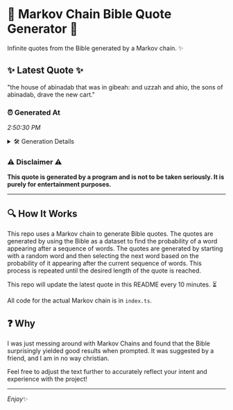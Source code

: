# 📖 Markov Chain Bible Quote Generator 📖

Infinite quotes from the Bible generated by a Markov chain. ✨

## ✨ Latest Quote ✨
"the house of abinadab that was in gibeah: and uzzah and ahio, the sons of abinadab, drave the new cart."

### ⏰ Generated At
*2:50:30 PM*

<details>
    <summary>🛠️ Generation Details</summary>
    <p>
        <strong>🌱 Seed:</strong> the<br>
        <strong>🔄 Iterations:</strong> 19<br>
        <strong>📜 Context History:</strong><br>[ the ]: house<br>[ the, house ]: of<br>[ the, house, of ]: abinadab<br>[ the, house, of, abinadab ]: that<br>[ the, house, of, abinadab, that ]: was<br>[ the, house, of, abinadab, that, was ]: in<br>[ house, of, abinadab, that, was, in ]: gibeah:<br>[ of, abinadab, that, was, in, gibeah: ]: and<br>[ abinadab, that, was, in, gibeah:, and ]: uzzah<br>[ that, was, in, gibeah:, and, uzzah ]: and<br>[ was, in, gibeah:, and, uzzah, and ]: ahio,<br>[ in, gibeah:, and, uzzah, and, ahio, ]: the<br>[ gibeah:, and, uzzah, and, ahio,, the ]: sons<br>[ and, uzzah, and, ahio,, the, sons ]: of<br>[ uzzah, and, ahio,, the, sons, of ]: abinadab,<br>[ and, ahio,, the, sons, of, abinadab, ]: drave<br>[ ahio,, the, sons, of, abinadab,, drave ]: the<br>[ the, sons, of, abinadab,, drave, the ]: new<br>[ sons, of, abinadab,, drave, the, new ]: cart.<br>
    </p>
</details>

### ⚠️ Disclaimer ⚠️
**This quote is generated by a program and is not to be taken seriously. It is purely for entertainment purposes.**

---

## 🔍 How It Works

This repo uses a Markov chain to generate Bible quotes. The quotes are generated by using the Bible as a dataset to find the probability of a word appearing after a sequence of words. The quotes are generated by starting with a random word and then selecting the next word based on the probability of it appearing after the current sequence of words. This process is repeated until the desired length of the quote is reached.

This repo will update the latest quote in this README every 10 minutes. ⏳

All code for the actual Markov chain is in `index.ts`.

## ❓ Why

I was just messing around with Markov Chains and found that the Bible surprisingly yielded good results when prompted. 
It was suggested by a friend, and I am in no way christian.

Feel free to adjust the text further to accurately reflect your intent and experience with the project!

---

*Enjoy*✨
